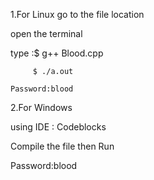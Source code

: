 1.For Linux
   go to the file location 

   open the terminal

   type :$ g++ Blood.cpp

         $ ./a.out

    Password:blood


 2.For Windows

  using IDE : Codeblocks
  
  Compile the file then Run
  
   Password:blood

